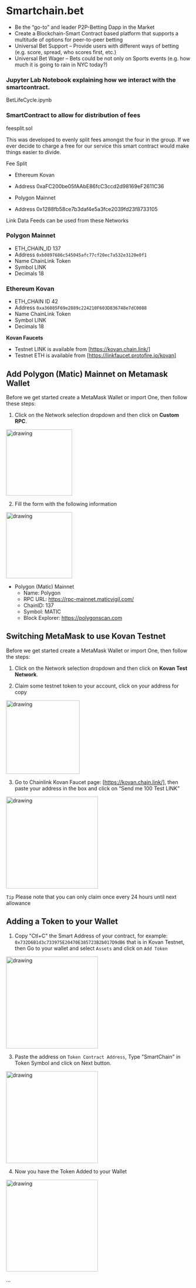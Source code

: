 # Smartchain.bet
- Be the “go-to” and leader P2P-Betting Dapp in the Market
- Create a Blockchain-Smart Contract based platform that supports a multitude of options for peer-to-peer betting
- Universal Bet Support – Provide users with different ways of betting (e.g. score, spread, who scores first, etc.)
- Universal Bet Wager – Bets could be not only on Sports events (e.g. how much it is going to rain in NYC today?)

### Jupyter Lab Notebook explaining how we interact with the smartcontract.
BetLifeCycle.ipynb


### SmartContract to allow for distribution of fees 
feesplit.sol

This was developed to evenly split fees amongst the four in the group.   If we ever decide to charge a free for our service this smart contract would make things easier to divide.


Fee Split

- Ethereum Kovan
- Address 0xaFC200be05fAAbE86fcC3ccd2d98169eF2611C36

- Polygon Mainnet
- Address 0x1288fb58ce7b3daf4e5a3fce2039fd23f8733105

Link Data Feeds can be used from these Networks

### Polygon Mainnet
- ETH_CHAIN_ID 137
- Address `0xb0897686c545045afc77cf20ec7a532e3120e0f1`
- Name ChainLink Token
- Symbol LINK
- Decimals 18

### Ethereum Kovan
- ETH_CHAIN ID 42
- Address `0xa36085F69e2889c224210F603D836748e7dC0088` 
- Name ChainLink Token
- Symbol LINK
- Decimals 18

**Kovan Faucets**
- Testnet LINK is available from [https://kovan.chain.link/]
- Testnet ETH is available from [https://linkfaucet.protofire.io/kovan]


## Add Polygon (Matic) Mainnet on Metamask Wallet

Before we get started create a MetaMask Wallet or import One, then follow these steps:

1. Click on the Network selection dropdown and then click on **Custom RPC**.

<img src="./Images/select-network.png" alt="drawing" width="180"/>

2. Fill the form with the following information

<img src="./Images/metamask-settings-mainnet.png" alt="drawing" width="180"/>

- Polygon (Matic) Mainnet
    - Name:             Polygon
    - RPC URL:          https://rpc-mainnet.maticvigil.com/
    - ChainID:          137 
    - Symbol:           MATIC
    - Block Explorer:   https://polygonscan.com

## Switching MetaMask to use Kovan Testnet

Before we get started create a MetaMask Wallet or import One, then follow the steps:

1. Click on the Network selection dropdown and then click on **Kovan Test Network**.

2. Claim some testnet token to your account, click on your address for copy

<img src="./Images/copyadd_kovan.png" alt="drawing" width="200"/>

3. Go to Chainlink Kovan Faucet page: [https://kovan.chain.link/], then paste your address in the box and click on “Send me 100 Test LINK”

<img src="./Images/kovan_faucet.png" alt="drawing" width="250"/>

`Tip`   Please note that you can only claim once every 24 hours until next allowance

## Adding a Token to your Wallet

1. Copy "Ctl+C" the Smart Address of your contract, for example: `0x732D6B1d3c733975E20470E385723B2b017D9dB6` that is in Kovan Testnet, then Go to your wallet and select `Assets` and click on `Add Token`

<img src="./Images/Adding_Token.png" alt="drawing" width="250"/>


3. Paste the address on `Token Contract Address`, Type "SmartChain" in Token Symbol  and click on Next button. 

<img src="./Images/Add_Token.png" alt="drawing" width="250"/>

4. Now you have the Token Added to your Wallet

<img src="./Images/Token_Added.png" alt="drawing" width="250"/>


...


